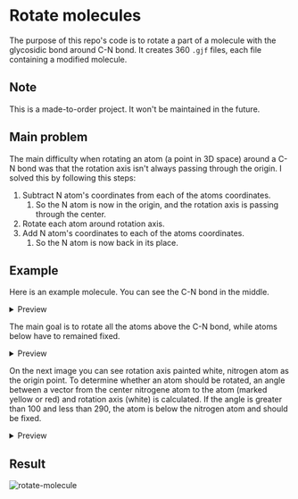 # Rotate molecules

The purpose of this repo's code is to rotate a part of a molecule with the glycosidic bond around C-N bond. It creates 360 `.gjf` files, each file containing a modified molecule. 

## Note

This is a made-to-order project. It won't be maintained in the future.

## Main problem

The main difficulty when rotating an atom (a point in 3D space) around a C-N bond was that the rotation axis isn't always passing through the origin.
I solved this by following this steps:

1. Subtract N atom's coordinates from each of the atoms coordinates.
   1. So the N atom is now in the origin, and the rotation axis is passing through the center.
2. Rotate each atom around rotation axis.
3. Add N atom's coordinates to each of the atoms coordinates.
   1. So the N atom is now back in its place.

## Example

Here is an example molecule. You can see the C-N bond in the middle.

<details>
   <summary>Preview</summary>
   
   Front view:
   
   ![image](https://user-images.githubusercontent.com/39884112/120292957-727fe280-c2cd-11eb-9067-904f65b1dc7f.png)
   
   Side view:
   
   ![image](https://user-images.githubusercontent.com/39884112/120294962-6137d580-c2cf-11eb-995b-b8a0e714b634.png)

</details>

The main goal is to rotate all the atoms above the C-N bond, while atoms below have to remained fixed.

<details>
   <summary>Preview</summary>
   
   ![image](https://user-images.githubusercontent.com/39884112/120293316-cdb1d500-c2cd-11eb-82ac-428361abf84a.png)

</details>

On the next image you can see rotation axis painted white, nitrogen atom as the origin point. To determine whether an atom should be rotated, an angle between a vector from the center nitrogene atom to the atom (marked yellow or red) and rotation axis (white) is calculated. If the angle is greater than 100 and less than 290, the atom is below the nitrogen atom and should be fixed.

<details>
   <summary>Preview</summary>
   
   ![image](https://user-images.githubusercontent.com/39884112/120294826-436a7080-c2cf-11eb-97b2-3dffea1d6a76.png)

</details>

## Result

![rotate-molecule](https://user-images.githubusercontent.com/39884112/120298950-32bbf980-c2d3-11eb-9f5a-36f695e3e2be.gif)
